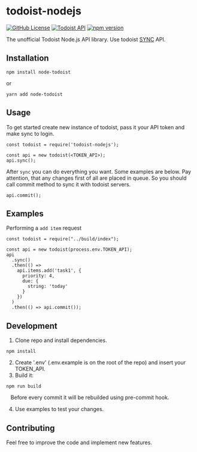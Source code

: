 # todoist-nodejs

[![GitHub License](https://img.shields.io/badge/license-MIT-blue.svg)](https://github.com/mtalstykh/todoist-nodejs/blob/master/LICENSE)
[![Todoist API](https://img.shields.io/badge/todoist%20API-v8-orange.svg)](https://developer.todoist.com/rest/v8/)
[![npm version](https://badge.fury.io/js/todoist-nodejs.svg)](https://badge.fury.io/js/todoist-nodejs)

The unofficial Todoist Node.js API library. Use todoist [SYNC](https://developer.todoist.com/sync/v8/) API.

## Installation
```
npm install node-todoist
```

or

```
yarn add node-todoist
```

## Usage
To get started create new instance of todoist, pass it your API token and make sync to login.
```
const todoist = require('todoist-nodejs');

const api = new todoist(<TOKEN_API>);
api.sync();
```
After ```sync``` you can do everything you want. Some examples are below. Pay attention, that any changes first of all are placed in queue. So you should call commit method to sync it with todoist servers. 
```
api.commit();
```

## Examples
Performing a ```add item``` request
```
const todoist = require("../build/index");

const api = new todoist(process.env.TOKEN_API);
api
  .sync()
  .then(() =>
    api.items.add('task1', {
      priority: 4,
      due: {
        string: 'today'
      }
    })
  )
  .then(() => api.commit());

```

## Development
1. Clone repo and install dependencies.
```
npm install
```
2. Create '.env' (.env.example is on the root of the repo) and insert your TOKEN_API.
3. Build it:
```
npm run build
```
   Before every commit it will be rebuilded using pre-commit hook.

4. Use examples to test your changes.

## Contributing
Feel free to improve the code and implement new features.
